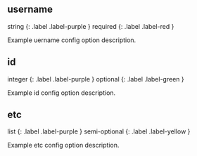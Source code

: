 ## username

<div markdown="1">
string 
{: .label .label-purple } 
required
{: .label .label-red }
</div>

Example uername config option description. 

## id

<div markdown="1">
integer
{: .label .label-purple }
optional
{: .label .label-green }
</div>

Example id config option description. 

## etc

<div markdown="1">
list
{: .label .label-purple }
semi-optional
{: .label .label-yellow }
</div>

Example etc config option description. 
